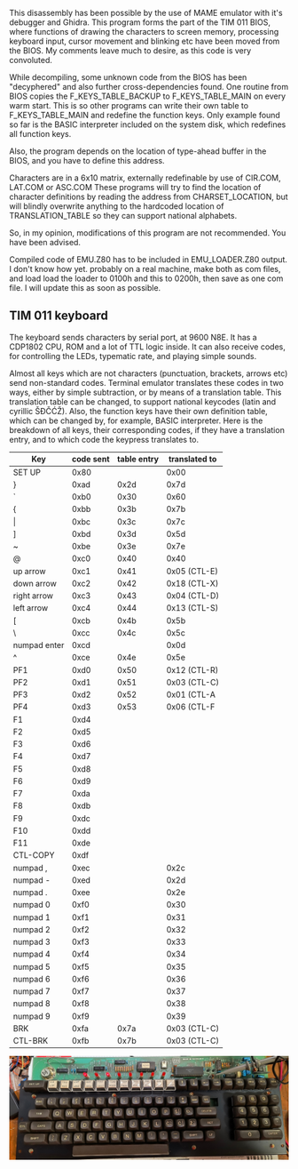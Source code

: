 This disassembly has been possible by the use of MAME emulator with it's debugger and Ghidra.
This program forms the part of the TIM 011 BIOS, where functions of drawing the characters to screen memory,
processing keyboard input, cursor movement and blinking etc have been moved from the BIOS.
My comments leave much to desire, as this code is very convoluted.

While decompiling, some unknown code from the BIOS has been "decyphered" and also further cross-dependencies found.
One routine from BIOS copies the F_KEYS_TABLE_BACKUP to F_KEYS_TABLE_MAIN on every warm start.
This is so other programs can write their own table to F_KEYS_TABLE_MAIN and redefine the function keys.
Only example found so far is the BASIC interpreter included on the system disk, which redefines all function keys.

Also, the program depends on the location of type-ahead buffer in the BIOS, and you have to define this address.

Characters are in a 6x10 matrix, externally redefinable by use of CIR.COM, LAT.COM or ASC.COM
These programs will try to find the location of character definitions by reading the address from CHARSET_LOCATION, 
but will blindly overwrite anything to the hardcoded location of TRANSLATION_TABLE so they can support national alphabets.

So, in my opinion, modifications of this program are not recommended. You have been advised.

Compiled code of EMU.Z80 has to be included in EMU_LOADER.Z80 output. I don't know how yet.
probably on a real machine, make both as com files, and load load the loader to 0100h and this to 0200h, then save as one com file.
I will update this as soon as possible.

## TIM 011 keyboard

The keyboard sends characters by serial port, at 9600 N8E. It has a CDP1802 CPU, ROM and a lot of TTL logic inside. It can also receive codes, for controlling the LEDs, typematic rate, and playing simple sounds.

Almost all keys which are not characters (punctuation, brackets, arrows etc) send non-standard codes. Terminal emulator translates these codes in two ways, either by simple subtraction, or by means of a translation table. This translation table can be changed, to support national keycodes (latin and cyrillic ŠĐČĆŽ). Also, the function keys have their own definition table, which can be changed by, for example, BASIC interpreter. Here is the breakdown of all keys, their corresponding codes, if they have a translation entry, and to which code the keypress translates to.

|Key         |code sent|table entry|translated to           |
|------------|---------|-----------|------------------------|
|SET UP      |0x80     |           |0x00                    |
|}           |0xad     |0x2d       |0x7d                    |
|`           |0xb0     |0x30       |0x60                    |
|{           |0xbb     |0x3b       |0x7b                    |
|\|          |0xbc     |0x3c       |0x7c                    |
|]           |0xbd     |0x3d       |0x5d                    |
|~           |0xbe     |0x3e       |0x7e                    |
|@           |0xc0     |0x40       |0x40                    |
|up arrow    |0xc1     |0x41       |0x05 (CTL-E)            |
|down arrow  |0xc2     |0x42       |0x18 (CTL-X)            |
|right arrow |0xc3     |0x43       |0x04 (CTL-D)            |
|left arrow  |0xc4     |0x44       |0x13 (CTL-S)            |
|[           |0xcb     |0x4b       |0x5b                    |
|\           |0xcc     |0x4c       |0x5c                    |
|numpad enter|0xcd     |           |0x0d                    |
|^           |0xce     |0x4e       |0x5e                    |
|PF1         |0xd0     |0x50       |0x12 (CTL-R)            |
|PF2         |0xd1     |0x51       |0x03 (CTL-C)            |
|PF3         |0xd2     |0x52       |0x01 (CTL-A             |
|PF4         |0xd3     |0x53       |0x06 (CTL-F             |
|F1          |0xd4     |           |                        |
|F2          |0xd5     |           |                        |
|F3          |0xd6     |           |                        |
|F4          |0xd7     |           |                        |
|F5          |0xd8     |           |                        |
|F6          |0xd9     |           |                        |
|F7          |0xda     |           |                        |
|F8          |0xdb     |           |                        |
|F9          |0xdc     |           |                        |
|F10         |0xdd     |           |                        |
|F11         |0xde     |           |                        |
|CTL-COPY    |0xdf     |           |                        |
|numpad ,    |0xec     |           |0x2c                    |
|numpad -    |0xed     |           |0x2d                    |
|numpad .    |0xee     |           |0x2e                    |
|numpad 0    |0xf0     |           |0x30                    |
|numpad 1    |0xf1     |           |0x31                    |
|numpad 2    |0xf2     |           |0x32                    |
|numpad 3    |0xf3     |           |0x33                    |
|numpad 4    |0xf4     |           |0x34                    |
|numpad 5    |0xf5     |           |0x35                    |
|numpad 6    |0xf6     |           |0x36                    |
|numpad 7    |0xf7     |           |0x37                    |
|numpad 8    |0xf8     |           |0x38                    |
|numpad 9    |0xf9     |           |0x39                    |
|BRK         |0xfa     |0x7a       |0x03 (CTL-C)            |
|CTL-BRK     |0xfb     |0x7b       |0x03 (CTL-C)            |

![TIM 011 keyboard](./images/tim011keyboard.jpg)

